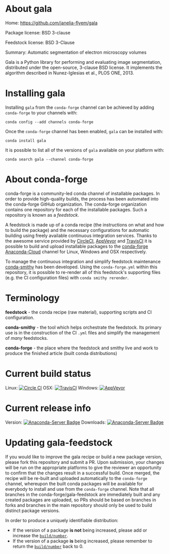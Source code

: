 About gala
==========

Home: https://github.com/janelia-flyem/gala

Package license: BSD 3-clause

Feedstock license: BSD 3-Clause

Summary: Automatic segmentation of electron microscopy volumes

Gala is a Python library for performing and evaluating image segmentation,
distributed under the open-source, 3-clause BSD license. It implements the
algorithm described in Nunez-Iglesias et al., PLOS ONE, 2013.


Installing gala
===============

Installing `gala` from the `conda-forge` channel can be achieved by adding `conda-forge` to your channels with:

```
conda config --add channels conda-forge
```

Once the `conda-forge` channel has been enabled, `gala` can be installed with:

```
conda install gala
```

It is possible to list all of the versions of `gala` available on your platform with:

```
conda search gala --channel conda-forge
```



About conda-forge
=================

conda-forge is a community-led conda channel of installable packages.
In order to provide high-quality builds, the process has been automated into the
conda-forge GitHub organization. The conda-forge organization contains one repository
for each of the installable packages. Such a repository is known as a *feedstock*.

A feedstock is made up of a conda recipe (the instructions on what and how to build
the package) and the necessary configurations for automatic building using freely
available continuous integration services. Thanks to the awesome service provided by
[CircleCI](https://circleci.com/), [AppVeyor](http://www.appveyor.com/)
and [TravisCI](https://travis-ci.org/) it is possible to build and upload installable
packages to the [conda-forge](https://anaconda.org/conda-forge)
[Anaconda-Cloud](http://docs.anaconda.org/) channel for Linux, Windows and OSX respectively.

To manage the continuous integration and simplify feedstock maintenance
[conda-smithy](http://github.com/conda-forge/conda-smithy) has been developed.
Using the ``conda-forge.yml`` within this repository, it is possible to re-render all of
this feedstock's supporting files (e.g. the CI configuration files) with ``conda smithy rerender``.


Terminology
===========

**feedstock** - the conda recipe (raw material), supporting scripts and CI configuration.

**conda-smithy** - the tool which helps orchestrate the feedstock.
                   Its primary use is in the construction of the CI ``.yml`` files
                   and simplify the management of *many* feedstocks.

**conda-forge** - the place where the feedstock and smithy live and work to
                  produce the finished article (built conda distributions)

Current build status
====================

Linux: [![Circle CI](https://circleci.com/gh/conda-forge/gala-feedstock.svg?style=shield)](https://circleci.com/gh/conda-forge/gala-feedstock)
OSX: [![TravisCI](https://travis-ci.org/conda-forge/gala-feedstock.svg?branch=master)](https://travis-ci.org/conda-forge/gala-feedstock)
Windows: [![AppVeyor](https://ci.appveyor.com/api/projects/status/github/conda-forge/gala-feedstock?svg=True)](https://ci.appveyor.com/project/conda-forge/gala-feedstock/branch/master)

Current release info
====================
Version: [![Anaconda-Server Badge](https://anaconda.org/conda-forge/gala/badges/version.svg)](https://anaconda.org/conda-forge/gala)
Downloads: [![Anaconda-Server Badge](https://anaconda.org/conda-forge/gala/badges/downloads.svg)](https://anaconda.org/conda-forge/gala)


Updating gala-feedstock
=======================

If you would like to improve the gala recipe or build a new
package version, please fork this repository and submit a PR. Upon submission,
your changes will be run on the appropriate platforms to give the reviewer an
opportunity to confirm that the changes result in a successful build. Once
merged, the recipe will be re-built and uploaded automatically to the
`conda-forge` channel, whereupon the built conda packages will be available for
everybody to install and use from the `conda-forge` channel.
Note that all branches in the conda-forge/gala-feedstock are
immediately built and any created packages are uploaded, so PRs should be based
on branches in forks and branches in the main repository should only be used to
build distinct package versions.

In order to produce a uniquely identifiable distribution:
 * If the version of a package **is not** being increased, please add or increase
   the [``build/number``](http://conda.pydata.org/docs/building/meta-yaml.html#build-number-and-string).
 * If the version of a package **is** being increased, please remember to return
   the [``build/number``](http://conda.pydata.org/docs/building/meta-yaml.html#build-number-and-string)
   back to 0.
